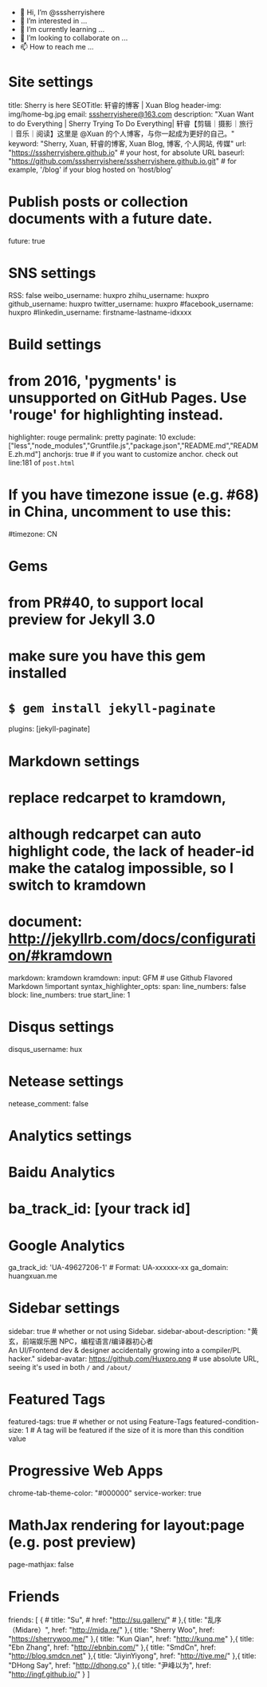- 👋 Hi, I’m @sssherryishere
- 👀 I’m interested in ...
- 🌱 I’m currently learning ...
- 💞️ I’m looking to collaborate on ...
- 📫 How to reach me ...

<!---
sssherryishere/sssherryishere is a ✨ special ✨ repository because its `README.md` (this file) appears on your GitHub profile.
You can click the Preview link to take a look at your changes.
--->
# Site settings
title: Sherry is here
SEOTitle: 轩睿的博客 | Xuan Blog
header-img: img/home-bg.jpg
email: sssherryishere@163.com
description: "Xuan Want to do Everything | Sherry Trying To Do Everything| 轩睿【剪辑｜摄影｜旅行｜音乐｜阅读】这里是 @Xuan 的个人博客，与你一起成为更好的自己。"
keyword: "Sherry, Xuan, 轩睿的博客, Xuan Blog, 博客, 个人网站, 传媒"
url: "https://sssherryishere.github.io"              # your host, for absolute URL
baseurl: "https://github.com/sssherryishere/sssherryishere.github.io.git"                             # for example, '/blog' if your blog hosted on 'host/blog'

# Publish posts or collection documents with a future date.
future: true

# SNS settings
RSS: false
weibo_username:     huxpro
zhihu_username:     huxpro
github_username:    huxpro
twitter_username:   huxpro
#facebook_username:  huxpro
#linkedin_username:  firstname-lastname-idxxxx



# Build settings
# from 2016, 'pygments' is unsupported on GitHub Pages. Use 'rouge' for highlighting instead.
highlighter: rouge
permalink: pretty
paginate: 10
exclude: ["less","node_modules","Gruntfile.js","package.json","README.md","README.zh.md"]
anchorjs: true                          # if you want to customize anchor. check out line:181 of `post.html`
# If you have timezone issue (e.g. #68) in China, uncomment to use this:
#timezone: CN  



# Gems
# from PR#40, to support local preview for Jekyll 3.0
# make sure you have this gem installed
# `$ gem install jekyll-paginate`
plugins: [jekyll-paginate]



# Markdown settings
# replace redcarpet to kramdown,
# although redcarpet can auto highlight code, the lack of header-id make the catalog impossible, so I switch to kramdown
# document: http://jekyllrb.com/docs/configuration/#kramdown
markdown: kramdown
kramdown:
  input: GFM                            # use Github Flavored Markdown !important
  syntax_highlighter_opts:
    span:
      line_numbers: false
    block:
      line_numbers: true
      start_line: 1



# Disqus settings
disqus_username: hux

# Netease settings
netease_comment: false



# Analytics settings
# Baidu Analytics 
# ba_track_id: [your track id]

# Google Analytics
ga_track_id: 'UA-49627206-1'            # Format: UA-xxxxxx-xx
ga_domain: huangxuan.me



# Sidebar settings
sidebar: true                           # whether or not using Sidebar.
sidebar-about-description: "黄玄，前端娱乐圈 NPC，编程语言/编译器初心者 <br> An UI/Frontend dev & designer accidentally growing into a compiler/PL hacker."
sidebar-avatar: https://github.com/Huxpro.png # use absolute URL, seeing it's used in both `/` and `/about/`



# Featured Tags
featured-tags: true                     # whether or not using Feature-Tags
featured-condition-size: 1              # A tag will be featured if the size of it is more than this condition value



# Progressive Web Apps
chrome-tab-theme-color: "#000000"
service-worker: true



# MathJax rendering for layout:page (e.g. post preview)
page-mathjax: false



# Friends
friends: [
    {
    #     title: "Su",
    #     href: "http://su.gallery/"
    # },{
        title: "乱序（Midare）",
        href: "http://mida.re/"
    },{
        title: "Sherry Woo",
        href: "https://sherrywoo.me/"
    },{
        title: "Kun Qian",
        href: "http://kunq.me"
    },{
        title: "Ebn Zhang",
        href: "http://ebnbin.com/"
    },{
        title: "SmdCn",
        href: "http://blog.smdcn.net"
    },{
        title: "JiyinYiyong",
        href: "http://tiye.me/"
    },{
        title: "DHong Say",
        href: "http://dhong.co"
    },{
        title: "尹峰以为",
        href: "http://ingf.github.io/"
    }
]
